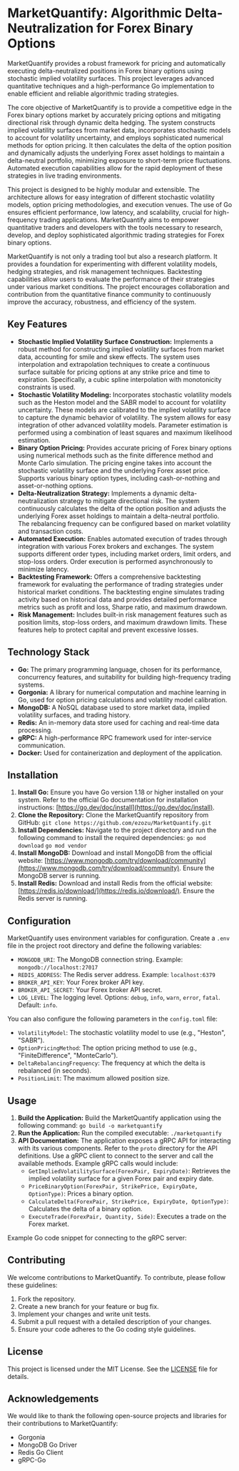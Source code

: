 # MarketQuantify: Algorithmic Delta-Neutralization for Forex Binary Options

MarketQuantify provides a robust framework for pricing and automatically executing delta-neutralized positions in Forex binary options using stochastic implied volatility surfaces. This project leverages advanced quantitative techniques and a high-performance Go implementation to enable efficient and reliable algorithmic trading strategies.

The core objective of MarketQuantify is to provide a competitive edge in the Forex binary options market by accurately pricing options and mitigating directional risk through dynamic delta hedging. The system constructs implied volatility surfaces from market data, incorporates stochastic models to account for volatility uncertainty, and employs sophisticated numerical methods for option pricing. It then calculates the delta of the option position and dynamically adjusts the underlying Forex asset holdings to maintain a delta-neutral portfolio, minimizing exposure to short-term price fluctuations. Automated execution capabilities allow for the rapid deployment of these strategies in live trading environments.

This project is designed to be highly modular and extensible. The architecture allows for easy integration of different stochastic volatility models, option pricing methodologies, and execution venues. The use of Go ensures efficient performance, low latency, and scalability, crucial for high-frequency trading applications. MarketQuantify aims to empower quantitative traders and developers with the tools necessary to research, develop, and deploy sophisticated algorithmic trading strategies for Forex binary options.

MarketQuantify is not only a trading tool but also a research platform. It provides a foundation for experimenting with different volatility models, hedging strategies, and risk management techniques. Backtesting capabilities allow users to evaluate the performance of their strategies under various market conditions. The project encourages collaboration and contribution from the quantitative finance community to continuously improve the accuracy, robustness, and efficiency of the system.

## Key Features

*   **Stochastic Implied Volatility Surface Construction:** Implements a robust method for constructing implied volatility surfaces from market data, accounting for smile and skew effects. The system uses interpolation and extrapolation techniques to create a continuous surface suitable for pricing options at any strike price and time to expiration. Specifically, a cubic spline interpolation with monotonicity constraints is used.
*   **Stochastic Volatility Modeling:** Incorporates stochastic volatility models such as the Heston model and the SABR model to account for volatility uncertainty. These models are calibrated to the implied volatility surface to capture the dynamic behavior of volatility. The system allows for easy integration of other advanced volatility models. Parameter estimation is performed using a combination of least squares and maximum likelihood estimation.
*   **Binary Option Pricing:** Provides accurate pricing of Forex binary options using numerical methods such as the finite difference method and Monte Carlo simulation. The pricing engine takes into account the stochastic volatility surface and the underlying Forex asset price. Supports various binary option types, including cash-or-nothing and asset-or-nothing options.
*   **Delta-Neutralization Strategy:** Implements a dynamic delta-neutralization strategy to mitigate directional risk. The system continuously calculates the delta of the option position and adjusts the underlying Forex asset holdings to maintain a delta-neutral portfolio. The rebalancing frequency can be configured based on market volatility and transaction costs.
*   **Automated Execution:** Enables automated execution of trades through integration with various Forex brokers and exchanges. The system supports different order types, including market orders, limit orders, and stop-loss orders. Order execution is performed asynchronously to minimize latency.
*   **Backtesting Framework:** Offers a comprehensive backtesting framework for evaluating the performance of trading strategies under historical market conditions. The backtesting engine simulates trading activity based on historical data and provides detailed performance metrics such as profit and loss, Sharpe ratio, and maximum drawdown.
*   **Risk Management:** Includes built-in risk management features such as position limits, stop-loss orders, and maximum drawdown limits. These features help to protect capital and prevent excessive losses.

## Technology Stack

*   **Go:** The primary programming language, chosen for its performance, concurrency features, and suitability for building high-frequency trading systems.
*   **Gorgonia:** A library for numerical computation and machine learning in Go, used for option pricing calculations and volatility model calibration.
*   **MongoDB:** A NoSQL database used to store market data, implied volatility surfaces, and trading history.
*   **Redis:** An in-memory data store used for caching and real-time data processing.
*   **gRPC:** A high-performance RPC framework used for inter-service communication.
*   **Docker:** Used for containerization and deployment of the application.

## Installation

1.  **Install Go:** Ensure you have Go version 1.18 or higher installed on your system. Refer to the official Go documentation for installation instructions: [https://go.dev/doc/install](https://go.dev/doc/install).
2.  **Clone the Repository:** Clone the MarketQuantify repository from GitHub:
    `git clone https://github.com/ezozu/MarketQuantify.git`
3.  **Install Dependencies:** Navigate to the project directory and run the following command to install the required dependencies:
    `go mod download`
    `go mod vendor`
4.  **Install MongoDB:** Download and install MongoDB from the official website: [https://www.mongodb.com/try/download/community](https://www.mongodb.com/try/download/community). Ensure the MongoDB server is running.
5.  **Install Redis:** Download and install Redis from the official website: [https://redis.io/download/](https://redis.io/download/). Ensure the Redis server is running.

## Configuration

MarketQuantify uses environment variables for configuration. Create a `.env` file in the project root directory and define the following variables:

*   `MONGODB_URI`: The MongoDB connection string. Example: `mongodb://localhost:27017`
*   `REDIS_ADDRESS`: The Redis server address. Example: `localhost:6379`
*   `BROKER_API_KEY`: Your Forex broker API key.
*   `BROKER_API_SECRET`: Your Forex broker API secret.
*   `LOG_LEVEL`: The logging level. Options: `debug`, `info`, `warn`, `error`, `fatal`. Default: `info`.

You can also configure the following parameters in the `config.toml` file:

*   `VolatilityModel`: The stochastic volatility model to use (e.g., "Heston", "SABR").
*   `OptionPricingMethod`: The option pricing method to use (e.g., "FiniteDifference", "MonteCarlo").
*   `DeltaRebalancingFrequency`: The frequency at which the delta is rebalanced (in seconds).
*   `PositionLimit`: The maximum allowed position size.

## Usage

1.  **Build the Application:** Build the MarketQuantify application using the following command:
    `go build -o marketquantify`
2.  **Run the Application:** Run the compiled executable:
    `./marketquantify`
3.  **API Documentation:** The application exposes a gRPC API for interacting with its various components. Refer to the `proto` directory for the API definitions. Use a gRPC client to connect to the server and call the available methods. Example gRPC calls would include:
    *   `GetImpliedVolatilitySurface(ForexPair, ExpiryDate)`: Retrieves the implied volatility surface for a given Forex pair and expiry date.
    *   `PriceBinaryOption(ForexPair, StrikePrice, ExpiryDate, OptionType)`: Prices a binary option.
    *   `CalculateDelta(ForexPair, StrikePrice, ExpiryDate, OptionType)`: Calculates the delta of a binary option.
    *   `ExecuteTrade(ForexPair, Quantity, Side)`: Executes a trade on the Forex market.

Example Go code snippet for connecting to the gRPC server:



## Contributing

We welcome contributions to MarketQuantify. To contribute, please follow these guidelines:

1.  Fork the repository.
2.  Create a new branch for your feature or bug fix.
3.  Implement your changes and write unit tests.
4.  Submit a pull request with a detailed description of your changes.
5.  Ensure your code adheres to the Go coding style guidelines.

## License

This project is licensed under the MIT License. See the [LICENSE](https://github.com/ezozu/MarketQuantify/blob/main/LICENSE) file for details.

## Acknowledgements

We would like to thank the following open-source projects and libraries for their contributions to MarketQuantify:

*   Gorgonia
*   MongoDB Go Driver
*   Redis Go Client
*   gRPC-Go